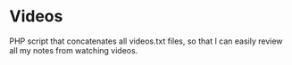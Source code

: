 # Videos

PHP script that concatenates all videos.txt files, so that I can easily review all my notes from watching videos.
